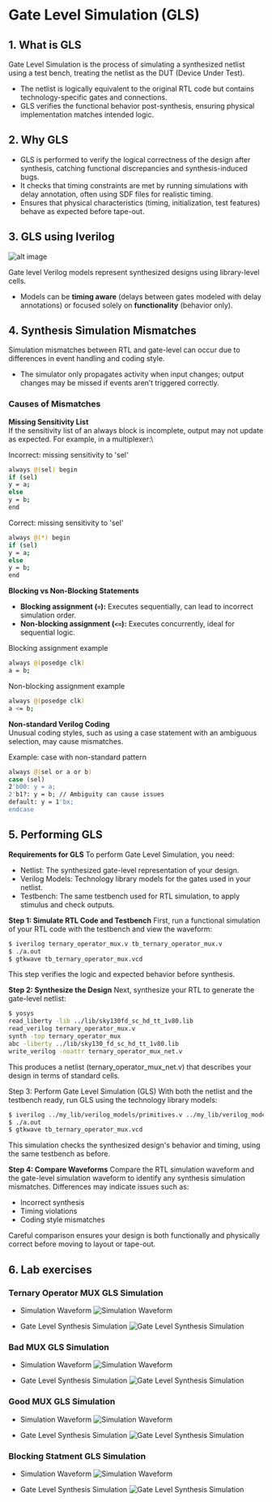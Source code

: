 # Gate Level Simulation (GLS)

## 1. What is GLS

Gate Level Simulation is the process of simulating a synthesized netlist using a test bench, treating the netlist as the DUT (Device Under Test).  
- The netlist is logically equivalent to the original RTL code but contains technology-specific gates and connections.
- GLS verifies the functional behavior post-synthesis, ensuring physical implementation matches intended logic.

## 2. Why GLS

- GLS is performed to verify the logical correctness of the design after synthesis, catching functional discrepancies and synthesis-induced bugs.
- It checks that timing constraints are met by running simulations with delay annotation, often using SDF files for realistic timing.
- Ensures that physical characteristics (timing, initialization, test features) behave as expected before tape-out.

## 3. GLS using Iverilog

![alt image](images/iverilog%20flow%20.png)

Gate level Verilog models represent synthesized designs using library-level cells.  
- Models can be **timing aware** (delays between gates modeled with delay annotations) or focused solely on **functionality** (behavior only).

## 4. Synthesis Simulation Mismatches

Simulation mismatches between RTL and gate-level can occur due to differences in event handling and coding style.

- The simulator only propagates activity when input changes; output changes may be missed if events aren’t triggered correctly.

### Causes of Mismatches

**Missing Sensitivity List**  
If the sensitivity list of an always block is incomplete, output may not update as expected. For example, in a multiplexer:\

Incorrect: missing sensitivity to 'sel'
```bash
always @(sel) begin
if (sel)
y = a;
else
y = b;
end
```

Correct: missing sensitivity to 'sel'
```bash
always @(*) begin
if (sel)
y = a;
else
y = b;
end
```


**Blocking vs Non-Blocking Statements**  
- **Blocking assignment (`=`):** Executes sequentially, can lead to incorrect simulation order.
- **Non-blocking assignment (`<=`):** Executes concurrently, ideal for sequential logic.

Blocking assignment example
```bash
always @(posedge clk)
a = b;
```


Non-blocking assignment example
```bash
always @(posedge clk)
a <= b;
```


**Non-standard Verilog Coding**  
Unusual coding styles, such as using a case statement with an ambiguous selection, may cause mismatches.

Example: case with non-standard pattern

```bash
always @(sel or a or b)
case (sel)
2'b00: y = a;
2'b1?: y = b; // Ambiguity can cause issues
default: y = 1'bx;
endcase
```

## 5. Performing GLS

**Requirements for GLS**
To perform Gate Level Simulation, you need:
- Netlist: The synthesized gate-level representation of your design.
- Verilog Models: Technology library models for the gates used in your netlist.
- Testbench: The same testbench used for RTL simulation, to apply stimulus and check outputs.

**Step 1: Simulate RTL Code and Testbench**
First, run a functional simulation of your RTL code with the testbench and view the waveform:

```bash
$ iverilog ternary_operator_mux.v tb_ternary_operator_mux.v
$ ./a.out
$ gtkwave tb_ternary_operator_mux.vcd
```
This step verifies the logic and expected behavior before synthesis.

**Step 2: Synthesize the Design**
Next, synthesize your RTL to generate the gate-level netlist:

```bash
$ yosys
read_liberty -lib ../lib/sky130fd_sc_hd_tt_1v80.lib
read_verilog ternary_operator_mux.v
synth -top ternary_operator_mux
abc -liberty ../lib/sky130_fd_sc_hd_tt_1v80.lib
write_verilog -noattr ternary_operator_mux_net.v
```
This produces a netlist (ternary_operator_mux_net.v) that describes your design in terms of standard cells.

Step 3: Perform Gate Level Simulation (GLS)
With both the netlist and the testbench ready, run GLS using the technology library models:

```bash
$ iverilog ../my_lib/verilog_models/primitives.v ../my_lib/verilog_models/sky130_fd_sc_hd.v ternary_operator_mux_net.v tb_ternary_operator_mux.v
$ ./a.out
$ gtkwave tb_ternary_operator_mux.vcd
```

This simulation checks the synthesized design's behavior and timing, using the same testbench as before.

**Step 4: Compare Waveforms**
Compare the RTL simulation waveform and the gate-level simulation waveform to identify any synthesis simulation mismatches. Differences may indicate issues such as:

- Incorrect synthesis
- Timing violations
- Coding style mismatches

Careful comparison ensures your design is both functionally and physically correct before moving to layout or tape-out.

## 6. Lab exercises
### Ternary Operator MUX GLS Simulation

- Simulation Waveform
![Simulation Waveform](images/ternary_mux_waveform.png)

- Gate Level Synthesis Simulation 
![Gate Level Synthesis Simulation](images/gls_ternary_mux.png)

### Bad MUX GLS Simulation

- Simulation Waveform
![Simulation Waveform](images/bad_mux_waveform.png)

- Gate Level Synthesis Simulation
![Gate Level Synthesis Simulation](images/Screenshot%20from%202025-09-27%2011-53-40.png)

### Good MUX GLS Simulation

- Simulation Waveform
![Simulation Waveform](images/good_mux_waveform.png)

- Gate Level Synthesis Simulation
![Gate Level Synthesis Simulation](images/gls_good_mux.png)

### Blocking Statment GLS Simulation

- Simulation Waveform
![Simulation Waveform](images/bloking_caveat_waveform.png)

- Gate Level Synthesis Simulation
![Gate Level Synthesis Simulation](images/gls_blocking_caveat.png)
